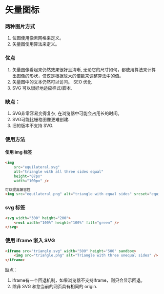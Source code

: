 # 矢量图标

### 两种图片方式
1. 位图使用像素网格来定义。
2. 矢量图使用算法来定义。


### 优点
1. 矢量图像看起来仍然效果很好且清晰, 无论它的尺寸如何，都使用算法来计算出图像的形状，仅仅是根据放大的倍数来调整算法中的值。
2. 矢量图中的文本仍然可以访问。 SEO 优化
3. SVG 可以很好地适应样式/脚本.


### 缺点：
1. SVG非常容易变得复杂, 在浏览器中可能会占用长的时间。
2. SVG可能比栅格图像更难创建.
3. 旧的版本不支持 SVG.


### 使用方法

#### 使用 img 标签

```html
<img
    src="equilateral.svg"
    alt="triangle with all three sides equal"
    height="87px"
    width="100px" />

```

```html
可以提高兼容性
<img src="equilateral.png" alt="triangle with equal sides" srcset="equilateral.svg">
```


### svg 标签
```html
<svg width="300" height="200">
    <rect width="100%" height="100%" fill="green" />
</svg>
```


### 使用 iframe 嵌入 SVG
```html
<iframe src="triangle.svg" width="500" height="500" sandbox>
    <img src="triangle.png" alt="Triangle with three unequal sides" />
</iframe>
```
缺点： 
1. iframe有一个回退机制，如果浏览器不支持iframe，则只会显示回退。
2. 除非 SVG 和您当前的网页具有相同的 origin.